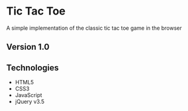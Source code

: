 # Tic Tac Toe

A simple implementation of the classic tic tac toe game in the browser

## Version 1.0

## Technologies
- HTML5
- CSS3
- JavaScript
- jQuery v3.5